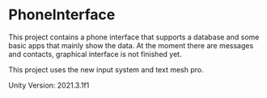 # PhoneInterface
This project contains a phone interface that supports a database and some basic apps that mainly show the data. At the moment there are messages and contacts, graphical interface is not finished yet.


This project uses the new input system and text mesh pro.

Unity Version: 2021.3.1f1
